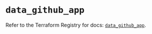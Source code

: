 # `data_github_app`

Refer to the Terraform Registry for docs: [`data_github_app`](https://registry.terraform.io/providers/integrations/github/6.6.0/docs/data-sources/app).
